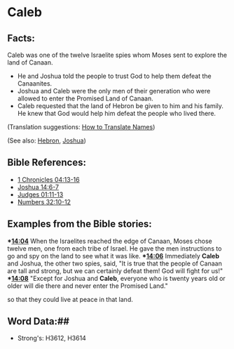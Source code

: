 # Caleb #

## Facts: ##

Caleb was one of the twelve Israelite spies whom Moses sent to explore the land of Canaan.

* He and Joshua told the people to trust God to help them defeat the Canaanites.
* Joshua and Caleb were the only men of their generation who were allowed to enter the Promised Land of Canaan.
* Caleb requested that the land of Hebron be given to him and his family. He knew that God would help him defeat the people who lived there.

(Translation suggestions: [How to Translate Names](rc://en/ta/man/translate/translate-names))

(See also: [Hebron](../other/hebron.md), [Joshua](../other/joshua.md))

## Bible References: ##

* [1 Chronicles 04:13-16](rc://en/tn/help/1ch/04/13)
* [Joshua 14:6-7](rc://en/tn/help/jos/14/06)
* [Judges 01:11-13](rc://en/tn/help/jdg/01/11)
* [Numbers 32:10-12](rc://en/tn/help/num/32/10)

## Examples from the Bible stories: ##

  __*[14:04](rc://en/tn/help/obs/14/04)__ When the Israelites reached the edge of Canaan, Moses chose twelve men, one from each tribe of Israel. He gave the men instructions to go and spy on the land to see what it was like. 
  __*[14:06](rc://en/tn/help/obs/14/06)__ Immediately __Caleb__ and Joshua, the other two spies, said, "It is true that the people of Canaan are tall and strong, but we can certainly defeat them! God will fight for us!"
  __*[14:08](rc://en/tn/help/obs/14/08)__ "Except for Joshua and __Caleb__, everyone who is twenty years old or older will die there and never enter the Promised Land."

 so that they could live at peace in that land.

## Word Data:##

* Strong's: H3612, H3614

